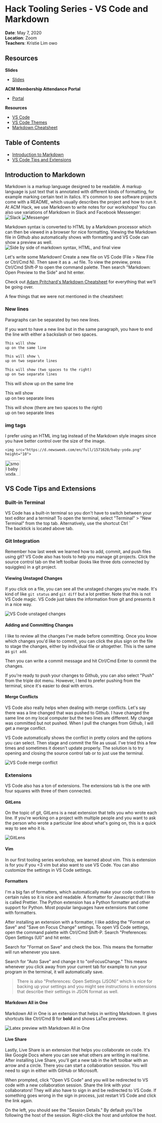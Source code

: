 # Hack Tooling Series - VS Code and Markdown

**Date**: May 7, 2020\
**Location**: Zoom\
**Teachers**: Kristie Lim owo

## Resources

**Slides**

- [Slides](https://tinyurl.com/tooling-5)

**ACM Membership Attendance Portal**

- [Portal](https://members.uclaacm.com/login)

**Resources**

- [VS Code](https://code.visualstudio.com/download)
- [VS Code Themes](https://vscodethemes.com/)
- [Markdown Cheatsheet](https://github.com/adam-p/markdown-here/wiki/Markdown-Cheatsheet)

## Table of Contents

- <a href="#markdown">Introduction to Markdown</a>
- <a href="#vscode">VS Code Tips and Extensions</a>

## <div id="markdown">Introduction to Markdown</div>

Markdown is a markup language designed to be readable. A markup language is just text that is annotated with different kinds of formatting, for example marking certain text in italics. It's common to see software projects come with a README, which usually describes the project and how to run it. At ACM Hack, we use Markdown to write notes for our workshops! You can also use variations of Markdown in Slack and Facebook Messenger:
<img src="images/slack.png" alt="Slack">
<img src="images/messenger.png" alt="Messenger">

Markdown syntax is converted to HTML by a Markdown processor which can then be viewed in a browser for nice formatting. Viewing the Markdown file in Github also automatically shows with formatting and VS Code can show a preview as well.
<img src="images/wikipedia.png" alt="Side by side of markdown syntax, HTML, and final view">

Let's write some Markdown! Create a new file on VS Code (File > New File or Ctrl/Cmd N). Then save it as a `.md` file. To view the preview, press Ctrl/Cmd Shift-P to open the command palette. Then search "Markdown: Open Preview to the Side" and hit enter.

Check out [Adam Pritchard's Markdown Cheatsheet](https://github.com/adam-p/markdown-here/wiki/Markdown-Cheatsheet) for everything that we'll be going over.

A few things that we were not mentioned in the cheatsheet:

### New lines

Paragraphs can be separated by two new lines.

If you want to have a new line but in the same paragraph, you have to end the line with either a backslash or two spaces.

```md
This will show
up on the same line

This will show \
up on two separate lines

This will show (two spaces to the right)  
up on two separate lines
```

This will show
up on the same line

This will show \
up on two separate lines

This will show (there are two spaces to the right)  
up on two separate lines

### img tags

I prefer using an HTML img tag instead of the Markdown style images since you have better control over the size of the image.

```
<img src="https://d.newsweek.com/en/full/1571628/baby-yoda.png" height="10">
```

<img src="https://d.newsweek.com/en/full/1571628/baby-yoda.png" alt="smol baby yoda" height="50">

## <div id="vscode">VS Code Tips and Extensions</div>

### Built-in Terminal

VS Code has a built-in terminal so you don't have to switch between your text editor and a terminal! To open the terminal, select "Terminal" > "New Terminal" from the top tab. Alternatively, use the shortcut Ctrl `\
The backtick is located above tab.

### Git Integration

Remember how last week we learned how to add, commit, and push files using git? VS Code also has tools to help you manage git projects. Click the source control tab on the left toolbar (looks like three dots connected by squiggles) in a git project.

#### Viewing Unstaged Changes

If you click on a file, you can see all the unstaged changes you've made. It's kind of like `git status` and `git diff` but a lot prettier. Note that this is not VS Code magic. VS Code just takes the information from git and presents it in a nice way.

<img src="images/unstaged.png" alt="VS Code unstaged changes">

#### Adding and Committing Changes

I like to review all the changes I've made before committing. Once you know which changes you'd like to commit, you can click the plus sign on the file to stage the changes, either by individual file or altogether. This is the same as `git add`.

Then you can write a commit message and hit Ctrl/Cmd Enter to commit the changes.

If you're ready to push your changes to Github, you can also select "Push" from the triple dot menu. However, I tend to prefer pushing from the terminal, since it's easier to deal with errors.

#### Merge Conflicts

VS Code also really helps when dealing with merge conflicts. Let's say there was a line changed that was pushed to Github. I have changed the same line on my local computer but the two lines are different. My change was committed but not pushed. When I pull the changes from Github, I will get a merge conflict.

VS Code automatically shows the conflict in pretty colors and the options you can select. Then stage and commit the file as usual. I've tried this a few times and sometimes it doesn't update properly. The solution is to try opening and closing the source control tab or to just use the terminal.

<img src="images/mergeconflict.png" alt="VS Code merge conflict">

### Extensions

VS Code also has a ton of extensions. The extensions tab is the one with four squares with three of them connected.

#### GitLens

On the topic of git, GitLens is a neat extension that tells you who wrote each line. If you're working on a project with multiple people and you want to ask the person who wrote a particular line about what's going on, this is a quick way to see who it is.

<img src="images/gitlens.png" alt="GitLens">

#### Vim

In our first tooling series workshop, we learned about vim. This is extension is for you if you <3 vim but also want to use VS Code. You can also customize the settings in VS Code settings.

#### Formatters

I'm a big fan of formatters, which automatically make your code conform to certain rules so it is nice and readable. A formatter for Javascript that I like is called Prettier. The Python extension has a Python formatter and other support for Python. Most popular languages have extensions that come with formatters.

After installing an extension with a formatter, I like adding the "Format on Save" and "Save on Focus Change" settings. To open VS Code settings, open the command palette with Ctrl/Cmd Shift-P. Search "Preferences: Open Settings (UI)" and hit enter.

Search for "Format on Save" and check the box. This means the formatter will run whenever you save.

Search for "Auto Save" and change it to "onFocusChange." This means whenever you click away from your current tab for example to run your program in the terminal, it will automatically save.

> There is also "Preferences: Open Settings (JSON)" which is nice for backing up your settings and you might see instructions in extensions that describe their settings in JSON format as well.

#### Markdown All in One

Markdown All in One is an extension that helps in writing Markdown. It gives shortcuts like Ctrl/Cmd B for **bold** and shows LaTex previews.

<img src="images/latex.png" alt="Latex preview with Markdown All in One">

#### Live Share

Lastly, Live Share is an extension that helps you collaborate on code. It's like Google Docs where you can see what others are writing in real time. After installing Live Share, you'll get a new tab in the left toolbar with an arrow and a circle. There you can start a collaboration session. You will need to sign in either with GitHub or Microsoft.

When prompted, click "Open VS Code" and you will be redirected to VS code with a new collaboration session. Share the link with your collaborators! They will also have to sign in and be redirected to VS Code. If something goes wrong in the sign in process, just restart VS Code and click the link again. 

On the left, you should see the "Session Details." By default you'll be following the host of the session. Right-click the host and unfollow the host. 
